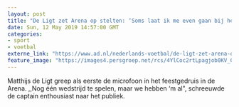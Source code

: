 ```yaml
---
layout: post
title: "De Ligt zet Arena op stelten: ‘Soms laat ik me even gaan bij het feesten’"
date: Sun, 12 May 2019 14:57:00 GMT
categories: 
- sport 
- voetbal 
externe_link: "https://www.ad.nl/nederlands-voetbal/de-ligt-zet-arena-op-stelten-soms-laat-ik-me-even-gaan-bij-het-feesten~a636e503/"
feature_image: "https://images4.persgroep.net/rcs/4YlCoc2rtLpagjob0KV_0n06LIU/diocontent/148108324/_fitwidth/400/?appId=21791a8992982cd8da851550a453bd7f&quality=0.7"
---
```


Matthijs de Ligt greep als eerste de microfoon in het feestgedruis in de Arena. ,,Nog één wedstrijd te spelen, maar we hebben ‘m al", schreeuwde de captain enthousiast naar het publiek.
